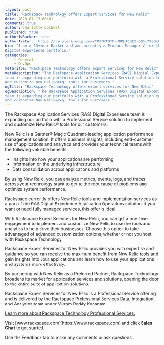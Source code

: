 ```yaml
---
layout: post
title: "Rackspace Technology offers Expert Services for New Relic"
date: 2020-07-13 00:01
comments: true
author: Charlotte Colbert
published: true
authorIsRacker: true
authorAvatar: 'https://ca.slack-edge.com/T07TWTBTP-U0DLJC8ES-600c79e3c0b5-512'
bio: "I am a 13+year Racker and am currently a Product Manager V for the RAS
Digital experience portfolio."
categories:
    - General
    - DevOps
metaTitle: "Rackspace Technology offers expert services for New Relic"
metaDescription: "The Rackspace Application Services (RAS) Digital Experience
team is expanding our portfolio with a Professional Service solution to implement
and customize New Relic&reg; tools for customers."
ogTitle: "Rackspace Technology offers expert services for New Relic"
ogDescription: "The Rackspace Application Services (RAS) Digital Experience
team is expanding our portfolio with a Professional Service solution to implement
and customize New Relic&reg; tools for customers."
---
```


The Rackspace Application Services (RAS) Digital Experience team is expanding
our portfolio with a Professional Service solution to implement and customize
New Relic&reg; tools for our customers.

<!-- more -->

New Relic is a Gartner&reg; Magic Quadrant-leading application performance
management solution. It offers business insights, including end-customer use
of applications and analytics and provides your technical teams with the
following valuable benefits:

- Insights into how your applications are performing
- Information on the underlying infrastructure
- Data consolidation across applications and platforms

By using New Relic, you can analyze metrics, events, logs, and traces across
your technology stack to get to the root cause of problems and optimize system
performance.

Rackspace currently offers New Relic tools and implementation services as a part
of the RAS Digital Experience Application Operations solution. If you want or
need fully managed services, this offer is ideal.

With Rackspace  Expert Services for New Relic, you can get a one-time engagement
to implement and customize New Relic to use the tools and analytics to help
drive their businesses. Choose this option to take advantaged of advanced
customization options, whether or not you host with Rackspace Technology.

Rackspace Expert Services for New Relic provides you with expertise and guidance
so you can receive the maximum benefit from New Relic tools and gain insights
into your applications and learn how to use your applications and systems more
effectively.

By partnering with New Relic as a Preferred Partner, Rackspace Technology
broadens its market for application services and solutions, opening the door to
the entire suite of application solutions.

Rackspace Expert Services for New Relic is a Professional Service offering and
is delivered by the Rackspace Professional Services Data, Integration, and
Analytics team under Vikram Reddy Kosanam.

<a class="cta purple" id="cta" href="https://www.rackspace.com/professional-services">Learn more about Rackspace Technology Professional Services.</a>

Visit [www.rackspace.com](https://www.rackspace.com) and click **Sales Chat**
to get started.

Use the Feedback tab to make any comments or ask questions.
